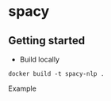 # spacy

## Getting started

- Build locally

```
docker build -t spacy-nlp .
```

<!-- - (OR) Get latest from hub.docker.com

```
docker pull pasupulaphani/spacy-thrift:en
``` -->

Example
